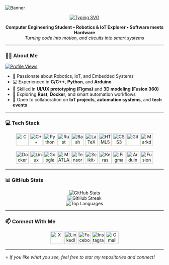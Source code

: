 ![Banner](https://user-images.githubusercontent.com/10498744/210012254-234538ff-d198-48aa-8964-37e6fd45d227.gif)

<div align="center">
  <a href="https://git.io/typing-svg">
    <img src="https://readme-typing-svg.demolab.com?font=Fira+Code&pause=1000&color=F79B42&center=true&vCenter=true&width=435&lines=Hi%2C+I%60m+Suhan+Khadka" alt="Typing SVG" />
  </a>
</div>

<p align="center">
  <strong>Computer Engineering Student • Robotics & IoT Explorer • Software meets Hardware</strong><br>
  <em>Turning code into motion, and circuits into smart systems</em>
</p>

---

### 👨‍💻 About Me

[![Profile Views](https://komarev.com/ghpvc/?username=SuhanVerse&label=Profile%20Views&color=orange)](https://github.com/SuhanVerse)

- 🤖 Passionate about Robotics, IoT, and Embedded Systems  
- 💻 Experienced in **C/C++**, **Python**, and **Arduino**  
- 🎨 Skilled in **UI/UX prototyping (Figma)** and **3D modeling (Fusion 360)**  
- 🧪 Exploring **Rust**, **Docker**, and smart automation workflows  
- 🤝 Open to collaboration on **IoT projects**, **automation systems**, and **tech events**

---

### 💻 Tech Stack

<!-- Row 1: Languages & Core Tools -->
<p align="center">
  <a href="https://en.wikipedia.org/wiki/C_(programming_language)" target="_blank"><img src="https://cdn.jsdelivr.net/gh/devicons/devicon/icons/c/c-original.svg" height="40" alt="C" /></a>
  <a href="https://isocpp.org/" target="_blank"><img src="https://cdn.jsdelivr.net/gh/devicons/devicon/icons/cplusplus/cplusplus-original.svg" height="40" alt="C++" /></a>
  <a href="https://www.python.org/" target="_blank"><img src="https://cdn.jsdelivr.net/gh/devicons/devicon/icons/python/python-original.svg" height="40" alt="Python" /></a>
  <a href="https://www.rust-lang.org/" target="_blank"><img src="https://skillicons.dev/icons?i=rust&theme=light" height="40" alt="Rust" /></a>
  <a href="https://www.gnu.org/software/bash/" target="_blank"><img src="https://upload.wikimedia.org/wikipedia/commons/4/4b/Bash_Logo_Colored.svg" height="40" alt="Bash" /></a>
  <a href="https://www.latex-project.org/" target="_blank"><img src="https://skillicons.dev/icons?i=latex" height="40" alt="LaTeX" /></a>
  <a href="https://developer.mozilla.org/en-US/docs/Web/HTML" target="_blank"><img src="https://cdn.jsdelivr.net/gh/devicons/devicon/icons/html5/html5-original.svg" height="40" alt="HTML5" /></a>
  <a href="https://developer.mozilla.org/en-US/docs/Web/CSS" target="_blank"><img src="https://cdn.jsdelivr.net/gh/devicons/devicon/icons/css3/css3-original.svg" height="40" alt="CSS3" /></a>
  <a href="https://git-scm.com/" target="_blank"><img src="https://cdn.jsdelivr.net/gh/devicons/devicon/icons/git/git-original.svg" height="40" alt="Git" /></a>
  <a href="https://www.markdownguide.org/" target="_blank"><img src="https://skillicons.dev/icons?i=markdown" height="40" alt="Markdown" /></a>
</p>

<!-- Row 2: Platforms, Design, ML, Hardware -->
<p align="center">
  <a href="https://www.docker.com/" target="_blank"><img src="https://cdn.jsdelivr.net/gh/devicons/devicon/icons/docker/docker-plain.svg" height="40" alt="Docker" /></a>
  <a href="https://www.linux.org/" target="_blank"><img src="https://cdn.jsdelivr.net/gh/devicons/devicon/icons/linux/linux-original.svg" height="40" alt="Linux" /></a>
  <a href="https://colab.research.google.com/" target="_blank"><img src="https://cdn.jsdelivr.net/gh/devicons/devicon/icons/googlecolab/googlecolab-original.svg" height="40" alt="Google Colab" /></a>
  <a href="https://www.mathworks.com/products/matlab.html" target="_blank"><img src="https://cdn.jsdelivr.net/gh/devicons/devicon/icons/matlab/matlab-original.svg" height="40" alt="MATLAB" /></a>
  <a href="https://www.tensorflow.org/" target="_blank"><img src="https://cdn.jsdelivr.net/gh/devicons/devicon/icons/tensorflow/tensorflow-original.svg" height="40" alt="TensorFlow" /></a>
  <a href="https://scikit-learn.org/" target="_blank"><img src="https://cdn.jsdelivr.net/gh/devicons/devicon/icons/scikitlearn/scikitlearn-original.svg" height="40" alt="Scikit-learn" /></a>
  <a href="https://keras.io/" target="_blank"><img src="https://cdn.jsdelivr.net/gh/devicons/devicon/icons/keras/keras-original.svg" height="40" alt="Keras" /></a>
  <a href="https://www.figma.com/" target="_blank"><img src="https://cdn.jsdelivr.net/gh/devicons/devicon/icons/figma/figma-original.svg" height="40" alt="Figma" /></a>
  <a href="https://www.arduino.cc/" target="_blank"><img src="https://cdn.jsdelivr.net/gh/devicons/devicon/icons/arduino/arduino-original.svg" height="40" alt="Arduino" /></a>
  <a href="https://www.autodesk.com/products/fusion-360/" target="_blank"><img src="https://cdn.jsdelivr.net/gh/devicons/devicon/icons/fusion/fusion-original.svg" height="40" alt="Fusion 360" /></a>
</p>

---

### 📊 GitHub Stats

 <p align="center">
  <img 
    src="https://github-readme-stats.vercel.app/api?username=SuhanVerse&theme=ayu-mirage&hide_border=false&include_all_commits=true&count_private=true&cache_seconds=500" 
    alt="GitHub Stats" 
  />
  <br>
 <img 
    src="https://streak-stats.demolab.com/?user=SuhanVerse&theme=ayu-mirage&hide_border=false&include_all_commits=true&count_private=false&date_format=M%20j%5B%2C%20Y%5D&cache_seconds=500" 
    alt="GitHub Streak" 
  />
  <br>
  <img 
    src="https://github-readme-stats.vercel.app/api/top-langs/?username=SuhanVerse&theme=ayu-mirage&hide_border=false&cache_seconds=500" 
    alt="Top Languages" 
  />
</p> 

---

### 📫 Connect With Me

<p align="center">
  <a href="https://x.com/ultraman_62" target="_blank"><img src="https://upload.wikimedia.org/wikipedia/commons/c/cc/X_icon.svg" height="40" alt="X" /></a>
  <a href="https://www.linkedin.com/in/suhan-khadka" target="_blank"><img src="https://cdn.jsdelivr.net/gh/devicons/devicon/icons/linkedin/linkedin-original.svg" height="40" alt="LinkedIn" /></a>
  <a href="https://facebook.com/suhan.khadka.35" target="_blank"><img src="https://cdn.jsdelivr.net/gh/devicons/devicon/icons/facebook/facebook-original.svg" height="40" alt="Facebook" /></a>
  <a href="https://instagram.com/suhan.khadka.30" target="_blank"><img src="https://skillicons.dev/icons?i=instagram" height="40" alt="Instagram" /></a>
  <a href="mailto:khsuhan100@gmail.com" target="_blank"><img src="https://skillicons.dev/icons?i=gmail" height="40" alt="Gmail" /></a>
</p>

---

⭐ _If you like what you see, feel free to star my repositories and connect!_
